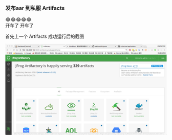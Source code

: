 ### 发布aar 到私服 Artifacts 

😂😂😂😂😂  
开车了 开车了  

首先上一个 Artifacts 成功运行后的截图

![Untitled Image](https://raw.githubusercontent.com/sdaduanbilei/posts/master/images/Users/scorpio/Documents/posts/images/QQ20170208-094613.png)

